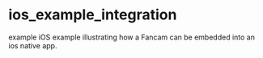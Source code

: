 # ios_example_integration
example iOS example illustrating how a Fancam can be embedded into an ios native app.
